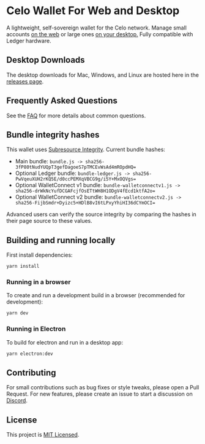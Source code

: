 # Celo Wallet For Web and Desktop

A lightweight, self-sovereign wallet for the Celo network. Manage small accounts [on the web](https://celowallet.app) or large ones [on your desktop.](https://github.com/celo-tools/celo-web-wallet/releases) Fully compatible with Ledger hardware.

## Desktop Downloads

The desktop downloads for Mac, Windows, and Linux are hosted here in the [releases page](https://github.com/celo-tools/celo-web-wallet/releases).

## Frequently Asked Questions

See the [FAQ](FAQ.md) for more details about common questions.

## Bundle integrity hashes

This wallet uses [Subresource Integrity](https://developer.mozilla.org/en-US/docs/Web/Security/Subresource_Integrity). Current bundle hashes:

* Main bundle: `bundle.js -> sha256-3fP80tNudYUQpT3gefDagoeS7pTMCEvWsAd4mROpdHQ=`
* Optional Ledger bundle: `bundle-ledger.js -> sha256-PwVqeuXUH2rKQ5E/d0ccPEMXqVBCG9g/i5Y+MxOQVgs=`
* Optional WalletConnect v1 bundle: `bundle-walletconnectv1.js -> sha256-drWkNcYufDCGAFcjfOsETtWH8H1ODgV4fEcd1ktfA2o=`
* Optional WalletConnect v2 bundle: `bundle-walletconnectv2.js -> sha256-FijbSmdr+Dyizc5+HDlB8vI6tLPxyYhiHI36dCYmOCI=`

Advanced users can verify the source integrity by comparing the hashes in their page source to these values.

## Building and running locally

First install dependencies:

```sh
yarn install 
```

### Running in a browser

To create and run a development build in a browser (recommended for development):

```sh
yarn dev
```

### Running in Electron

To build for electron and run in a desktop app:

```sh
yarn electron:dev
```

## Contributing

For small contributions such as bug fixes or style tweaks, please open a Pull Request.
For new features, please create an issue to start a discussion on [Discord](https://discord.gg/ht885KmG5A).

## License

This project is [MIT Licensed](LICENSE).
